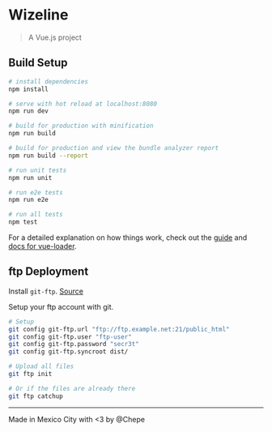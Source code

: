 # Wizeline

> A Vue.js project

## Build Setup

``` bash
# install dependencies
npm install

# serve with hot reload at localhost:8080
npm run dev

# build for production with minification
npm run build

# build for production and view the bundle analyzer report
npm run build --report

# run unit tests
npm run unit

# run e2e tests
npm run e2e

# run all tests
npm test
```

For a detailed explanation on how things work, check out the [guide](http://vuejs-templates.github.io/webpack/) and [docs for vue-loader](http://vuejs.github.io/vue-loader).

## ftp Deployment

Install ```git-ftp```. [Source](https://github.com/git-ftp/git-ftp/blob/master/INSTALL.md)

Setup your ftp account with git.

```sh
# Setup
git config git-ftp.url "ftp://ftp.example.net:21/public_html"
git config git-ftp.user "ftp-user"
git config git-ftp.password "secr3t"
git config git-ftp.syncroot dist/

# Upload all files
git ftp init

# Or if the files are already there
git ftp catchup
```

---

Made in Mexico City with <3 by @Chepe
